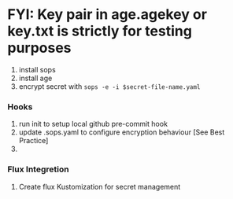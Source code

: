 # FYI: Key pair in age.agekey or key.txt is strictly for testing purposes

1. install sops
2. install age
3. encrypt secret with ```sops -e -i $secret-file-name.yaml```

### Hooks
1. run init to setup local github pre-commit hook
2. update .sops.yaml to configure encryption behaviour [See Best Practice]
3. 

### Flux Integretion
1. Create flux Kustomization for secret management